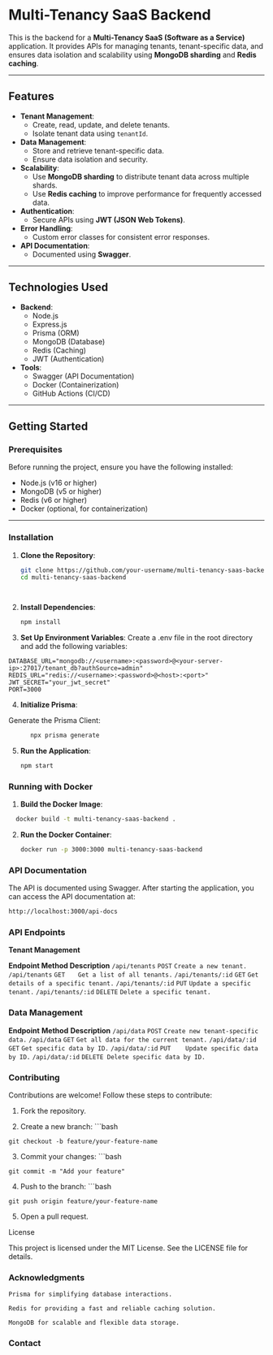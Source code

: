 # Multi-Tenancy SaaS Backend

This is the backend for a **Multi-Tenancy SaaS (Software as a Service)** application. It provides APIs for managing tenants, tenant-specific data, and ensures data isolation and scalability using **MongoDB sharding** and **Redis caching**.

---

## Features

- **Tenant Management**:
  - Create, read, update, and delete tenants.
  - Isolate tenant data using `tenantId`.
- **Data Management**:
  - Store and retrieve tenant-specific data.
  - Ensure data isolation and security.
- **Scalability**:
  - Use **MongoDB sharding** to distribute tenant data across multiple shards.
  - Use **Redis caching** to improve performance for frequently accessed data.
- **Authentication**:
  - Secure APIs using **JWT (JSON Web Tokens)**.
- **Error Handling**:
  - Custom error classes for consistent error responses.
- **API Documentation**:
  - Documented using **Swagger**.

---

## Technologies Used

- **Backend**:
  - Node.js
  - Express.js
  - Prisma (ORM)
  - MongoDB (Database)
  - Redis (Caching)
  - JWT (Authentication)
- **Tools**:
  - Swagger (API Documentation)
  - Docker (Containerization)
  - GitHub Actions (CI/CD)

---

## Getting Started

### Prerequisites

Before running the project, ensure you have the following installed:

- Node.js (v16 or higher)
- MongoDB (v5 or higher)
- Redis (v6 or higher)
- Docker (optional, for containerization)

---

### Installation

1. **Clone the Repository**:
   ```bash
   git clone https://github.com/your-username/multi-tenancy-saas-backend.git
   cd multi-tenancy-saas-backend




2.  **Install Dependencies**:
    ```bash
    npm install

3.  **Set Up Environment Variables**:
   Create a .env file in the root directory and add the following variables:
  ```env
DATABASE_URL="mongodb://<username>:<password>@<your-server-ip>:27017/tenant_db?authSource=admin"
REDIS_URL="redis://<username>:<password>@<host>:<port>"
JWT_SECRET="your_jwt_secret"
PORT=3000
```


4.  **Initialize Prisma**:

   Generate the Prisma Client:
  ```bash
        npx prisma generate
   ```

5. **Run the Application**:
    ```bash
    npm start

### Running with Docker

1. **Build the Docker Image**:
  ```bash
    docker build -t multi-tenancy-saas-backend .
```
2. **Run the Docker Container**:
    ```bash
    docker run -p 3000:3000 multi-tenancy-saas-backend
    ```

### API Documentation

The API is documented using Swagger. After starting the application, you can access the API documentation at:
```bash
http://localhost:3000/api-docs
```

### API Endpoints
**Tenant Management**

**Endpoint	   Method	     Description**
`/api/tenants`	`POST`	`Create a new tenant.`
`/api/tenants`	 `GET	`  `Get a list of all tenants.`
`/api/tenants/:id` `GET`	 `Get details of a specific tenant.`
`/api/tenants/:id` `PUT`	  `Update a specific tenant.`
`/api/tenants/:id` `DELETE` `Delete a specific tenant.`


### Data Management
**Endpoint**	**Method**	**Description**
`/api/data`	`POST`	`Create new tenant-specific data.`
`/api/data`	`GET`	`Get all data for the current tenant.`
`/api/data/:id`	`GET`	`Get specific data by ID.`
`/api/data/:id`	`PUT	Update specific data by ID.`
`/api/data/:id`	`DELETE	Delete specific data by ID.`




### Contributing

Contributions are welcome! Follow these steps to contribute:

  1. Fork the repository.

  2.  Create a new branch:
    ```bash

    git checkout -b feature/your-feature-name

 3.   Commit your changes:
    ```bash

    git commit -m "Add your feature"

  4.  Push to the branch:
    ```bash

    git push origin feature/your-feature-name

  5. Open a pull request.

License

This project is licensed under the MIT License. See the LICENSE file for details.

### Acknowledgments

    Prisma for simplifying database interactions.

    Redis for providing a fast and reliable caching solution.

    MongoDB for scalable and flexible data storage.
### Contact

